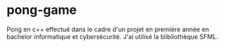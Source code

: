 #  p o n g - g a m e 
 
Pong en c++ effectué dans le cadre d'un projet en première année en bachelor informatique et cybersécurité. J'ai utilisé la blibliothèque SFML.
 
